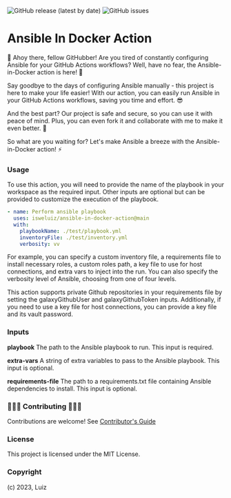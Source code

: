 ![GitHub release (latest by date)](https://img.shields.io/github/v/release/isweluiz/ansible-in-docker-action)
![GitHub issues](https://img.shields.io/github/issues/isweluiz/ansible-in-docker-action)

# Ansible In Docker Action
👋 Ahoy there, fellow GitHubber! Are you tired of constantly configuring Ansible for your GitHub Actions workflows? Well, have no fear, the Ansible-in-Docker action is here! 🐳

Say goodbye to the days of configuring Ansible manually - this project is here to make your life easier! With our action, you can easily run Ansible in your GitHub Actions workflows, saving you time and effort. 😎

And the best part? Our project is safe and secure, so you can use it with peace of mind. Plus, you can even fork it and collaborate with me to make it even better. 🤝

So what are you waiting for? Let's make Ansible a breeze with the Ansible-in-Docker action! ⚡️

### Usage
To use this action, you will need to provide the name of the playbook in your workspace as the required input. Other inputs are optional but can be provided to customize the execution of the playbook.

```yaml
- name: Perform ansible playbook
  uses: isweluiz/ansible-in-docker-action@main
  with:
    playbookName: ./test/playbook.yml
    inventoryFile: ./test/inventory.yml
    verbosity: vv
```

For example, you can specify a custom inventory file, a requirements file to install necessary roles, a custom roles path, a key file to use for host connections, and extra vars to inject into the run. You can also specify the verbosity level of Ansible, choosing from one of four levels.

This action supports private Github repositories in your requirements file by setting the galaxyGithubUser and galaxyGithubToken inputs. Additionally, if you need to use a key file for host connections, you can provide a key file and its vault password.


### Inputs

**playbook**
The path to the Ansible playbook to run. This input is required.

**extra-vars**
A string of extra variables to pass to the Ansible playbook. This input is optional.

**requirements-file**
The path to a requirements.txt file containing Ansible dependencies to install. This input is optional.

### 🎉🎉🎉 Contributing 🎉🎉🎉
Contributions are welcome! See [Contributor's Guide](.github/CONTRIBUTING.md)

### License
This project is licensed under the MIT License.

### Copyright
(c) 2023, Luiz
